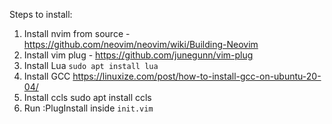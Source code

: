 Steps to install:
1. Install nvim from source - https://github.com/neovim/neovim/wiki/Building-Neovim
2. Install vim plug - https://github.com/junegunn/vim-plug
3. Install Lua `sudo apt install lua`
4. Install GCC https://linuxize.com/post/how-to-install-gcc-on-ubuntu-20-04/
5. Install ccls sudo apt install ccls
6. Run :PlugInstall inside `init.vim`

